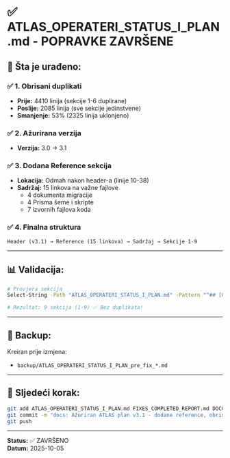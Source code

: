 # ✅ ATLAS_OPERATERI_STATUS_I_PLAN.md - POPRAVKE ZAVRŠENE

## 🎯 Šta je urađeno:

### ✅ 1. Obrisani duplikati
- **Prije:** 4410 linija (sekcije 1-6 duplirane)
- **Poslije:** 2085 linija (sve sekcije jedinstvene)
- **Smanjenje:** 53% (2325 linija uklonjeno)

### ✅ 2. Ažurirana verzija
- **Verzija:** 3.0 → 3.1

### ✅ 3. Dodana Reference sekcija
- **Lokacija:** Odmah nakon header-a (linije 10-38)
- **Sadržaj:** 15 linkova na važne fajlove
  - 4 dokumenta migracije
  - 4 Prisma šeme i skripte
  - 7 izvornih fajlova koda

### ✅ 4. Finalna struktura
```
Header (v3.1) → Reference (15 linkova) → Sadržaj → Sekcije 1-9
```

---

## 📊 Validacija:

```bash
# Provjera sekcija
Select-String -Path "ATLAS_OPERATERI_STATUS_I_PLAN.md" -Pattern "^## [0-9]\)"

# Rezultat: 9 sekcija (1-9) ✅ Bez duplikata!
```

---

## 📁 Backup:

Kreiran prije izmjena:
- `backup/ATLAS_OPERATERI_STATUS_I_PLAN_pre_fix_*.md`

---

## 🚀 Sljedeći korak:

```bash
git add ATLAS_OPERATERI_STATUS_I_PLAN.md FIXES_COMPLETED_REPORT.md DOCUMENT_ANALYSIS_REPORT.md
git commit -m "docs: Ažuriran ATLAS plan v3.1 - dodane reference, obrisani duplikati (53% manji)"
git push
```

---

**Status:** ✅ ZAVRŠENO  
**Datum:** 2025-10-05
